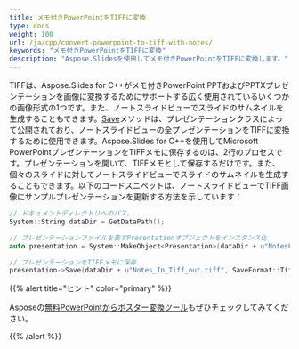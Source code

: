 ```yaml
---
title: メモ付きPowerPointをTIFFに変換
type: docs
weight: 100
url: /ja/cpp/convert-powerpoint-to-tiff-with-notes/
keywords: "メモ付きPowerPointをTIFFに変換"
description: "Aspose.Slidesを使用してメモ付きPowerPointをTIFFに変換します。"
---
```


TIFFは、Aspose.Slides for C++がメモ付きPowerPoint PPTおよびPPTXプレゼンテーションを画像に変換するためにサポートする広く使用されているいくつかの画像形式の1つです。また、ノートスライドビューでスライドのサムネイルを生成することもできます。[Save](https://reference.aspose.com/slides/cpp/class/aspose.slides.presentation#afcd59ec697bf05c10f78c3869de2ec9e)メソッドは、プレゼンテーションクラスによって公開されており、ノートスライドビューの全プレゼンテーションをTIFFに変換するために使用できます。Aspose.Slides for C++を使用してMicrosoft PowerPointプレゼンテーションをTIFFメモに保存するのは、2行のプロセスです。プレゼンテーションを開いて、TIFFメモとして保存するだけです。また、個々のスライドに対してノートスライドビューでスライドのサムネイルを生成することもできます。以下のコードスニペットは、ノートスライドビューでTIFF画像にサンプルプレゼンテーションを更新する方法を示しています：

``` cpp
// ドキュメントディレクトリへのパス。
System::String dataDir = GetDataPath();

// プレゼンテーションファイルを表すPresentationオブジェクトをインスタンス化
auto presentation = System::MakeObject<Presentation>(dataDir + u"NotesFile.pptx");

// プレゼンテーションをTIFFメモに保存
presentation->Save(dataDir + u"Notes_In_Tiff_out.tiff", SaveFormat::Tiff);
```

{{% alert title="ヒント" color="primary" %}}

Asposeの[無料PowerPointからポスター変換ツール](https://products.aspose.app/slides/conversion/convert-ppt-to-poster-online)もぜひチェックしてみてください。

{{% /alert %}}